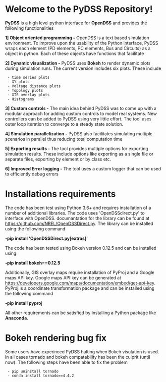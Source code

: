 ﻿# Welcome to the PyDSS Repository!

**PyDSS** is a high level python interface for **OpenDSS** and provides the following functionalities

**1] Object oriented programming -** OpenDSS is a text based simulation environment. To improve upon the usability of the Python interface, PyDSS wraps each element (PD elements, PC elements, Bus and Circuits) as a object in python. Each of these objects have functions that facilitate 

**2]	Dynamic visualization -** PyDSS uses **Bokeh** to render dynamic plots during simulation runs. The current version includes six plots. These include
	
	 - time series plots
	 - XY plots
	 - Voltage distance plots
	 - Topology plots
	 - GIS overlay plots
	 - Histograms
**3]	Custom controls -**  The main idea behind PyDSS was to come up with a modular approach for adding custom controls to model real systems. New controllers can be added to PyDSS using very little effort. The tool uses outer loop iteration to converge to a steady state solution.
 
**4]	Simulation parallelization -** PyDSS also facilitates simulating multiple scenarios in parallel thus reducing total computation time
 
**5]	Exporting results -**  The tool provides multiple options for exporting simulation results. These include options like exporting as a single file or separate files, exporting by element or by class etc.
 
**6]	Improved Error logging -**  The tool uses a custom logger that can be used to efficiently debug errors 


# Installations requirements

The code has been test using Python 3.6+ and requires installation of a number of additional libraries. The code uses 'OpenDSSdirect.py' to interface with OpenDSS. documantation for the library can be found at https://github.com/NREL/OpenDSSDirect.py. The library can be installed using the following command

 **-pip install 'OpenDSSDirect.py[extras]'**

The code has been tested using Bokeh version 0.12.5 and can be installed using

 **-pip install bokeh==0.12.5**
 

Additionally, GIS overlay maps require installation of PyProj and a Google maps API key. Google maps API key can be generated at https://developers.google.com/maps/documentation/embed/get-api-key. PyProj is a coordinate transformation package and can be installed using the following command

 **-pip install pyproj**
 
 
 All other requirements can be satisfied by installing a Python package like **Anaconda**.

# Bokeh rendering bug fix

Some users have experinced PyDSS halting when Bokeh visulation is used. In all cases tornado and bokeh compatability has been the culprit (until now). The following steps have been able to fix the problem
	
	 - pip uninstall tornado
	 - conda install tornado==4.4.2

